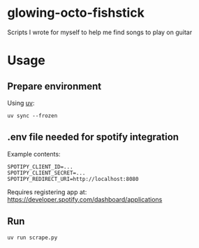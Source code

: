 # glowing-octo-fishstick
Scripts I wrote for myself to help me find songs to play on guitar

# Usage

## Prepare environment
Using [uv](https://docs.astral.sh/uv/getting-started/installation/):
```
uv sync --frozen
```

## .env file needed for spotify integration
Example contents:
```
SPOTIPY_CLIENT_ID=...
SPOTIPY_CLIENT_SECRET=...
SPOTIPY_REDIRECT_URI=http://localhost:8080
```
Requires registering app at: https://developer.spotify.com/dashboard/applications

## Run
```
uv run scrape.py
```
